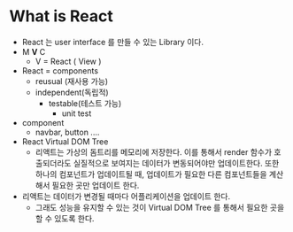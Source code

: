 # What is React

- React 는 user interface 를 만들 수 있는 Library 이다.
- M **V** C
  - V = React ( View )
- React = components
  - reusual (재사용 가능)
  - independent(독립적)
    - testable(테스트 가능)
      - unit test
- component
  - navbar, button ....
- React Virtual DOM Tree
  - 리액트는 가상의 돔트리를 메모리에 저장한다.
    이를 통해서 render 함수가 호출되더라도 실질적으로 보여지는 데이터가 변동되어야만 업데이트한다.
    또한 하나의 컴포넌트가 업데이트될 때, 업데이트가 필요한 다른 컴포넌트들을 계산해서 필요한 곳만 업데이트 한다.
- 리액트는 데이터가 변경될 때마다 어플리케이션을 업데이트 한다.
  - 그래도 성능을 유지할 수 있는 것이 Virtual DOM Tree 를 통해서 필요한 곳을 할 수 있도록 한다.
